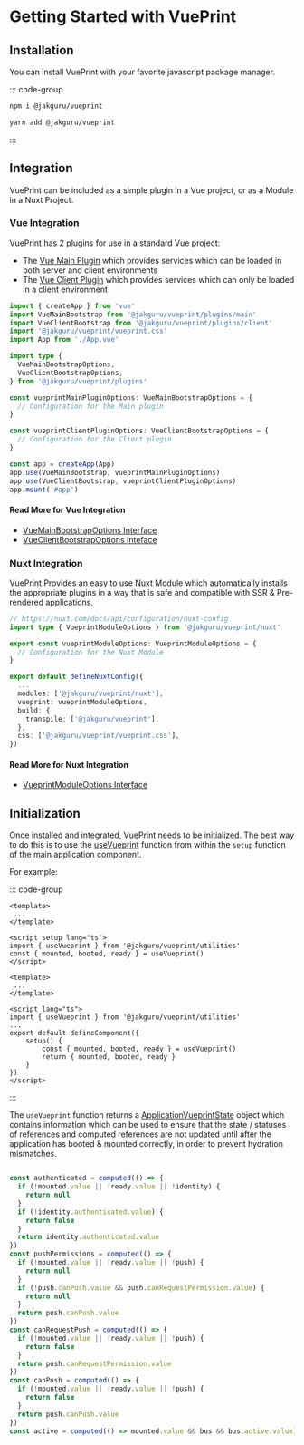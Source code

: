 # Getting Started with VuePrint

## Installation

You can install VuePrint with your favorite javascript package manager.

::: code-group

```bash [npm]
npm i @jakguru/vueprint
```

```bash [yarn]
yarn add @jakguru/vueprint
```

:::

## Integration

VuePrint can be included as a simple plugin in a Vue project, or as a Module in a Nuxt Project.

### Vue Integration

VuePrint has 2 plugins for use in a standard Vue project:

* The [Vue Main Plugin](/api/interfaces/jakguru_vueprint_plugins_main.VueMainBootstrapOptions) which provides services which can be loaded in both server and client environments
* The [Vue Client Plugin](/api/interfaces/jakguru_vueprint_plugins_client.VueClientBootstrapOptions) which provides services which can only be loaded in a client environment

```typescript [src/main.ts]
import { createApp } from 'vue'
import VueMainBootstrap from '@jakguru/vueprint/plugins/main'
import VueClientBootstrap from '@jakguru/vueprint/plugins/client'
import '@jakguru/vueprint/vueprint.css'
import App from './App.vue'

import type {
  VueMainBootstrapOptions,
  VueClientBootstrapOptions,
} from '@jakguru/vueprint/plugins'

const vueprintMainPluginOptions: VueMainBootstrapOptions = {
  // Configuration for the Main plugin
}

const vueprintClientPluginOptions: VueClientBootstrapOptions = {
  // Configuration for the Client plugin
}

const app = createApp(App)
app.use(VueMainBootstrap, vueprintMainPluginOptions)
app.use(VueClientBootstrap, vueprintClientPluginOptions)
app.mount('#app')
```

#### Read More for Vue Integration

* [VueMainBootstrapOptions Interface](/api/interfaces/jakguru_vueprint_plugins_main.VueMainBootstrapOptions)
* [VueClientBootstrapOptions Inteface](/api/interfaces/jakguru_vueprint_plugins_client.VueClientBootstrapOptions)

### Nuxt Integration

VuePrint Provides an easy to use Nuxt Module which automatically installs the appropriate plugins in a way that is safe and compatible with SSR & Pre-rendered applications.

```typescript [nuxt.config.ts]
// https://nuxt.com/docs/api/configuration/nuxt-config
import type { VueprintModuleOptions } from '@jakguru/vueprint/nuxt'

export const vueprintModuleOptions: VueprintModuleOptions = {
  // Configuration for the Nuxt Module
}

export default defineNuxtConfig({
  ...
  modules: ['@jakguru/vueprint/nuxt'],
  vueprint: vueprintModuleOptions,
  build: {
    transpile: ['@jakguru/vueprint'],
  },
  css: ['@jakguru/vueprint/vueprint.css'],
})

```

#### Read More for Nuxt Integration

* [VueprintModuleOptions Interface](/api/interfaces/jakguru_vueprint._jakguru_vueprint_nuxt.VueprintModuleOptions)

## Initialization

Once installed and integrated, VuePrint needs to be initialized. The best way to do this is to use the [useVueprint](/api/modules/jakguru_vueprint._jakguru_vueprint_utilities#usevueprint) function from within the `setup` function of the main application component.

For example:

::: code-group

```vue [With Setup Script]
<template>
 ...
</template>

<script setup lang="ts">
import { useVueprint } from '@jakguru/vueprint/utilities'
const { mounted, booted, ready } = useVueprint()
</script>
```

```vue [With Setup Function]
<template>
 ...
</template>

<script lang="ts">
import { useVueprint } from '@jakguru/vueprint/utilities'
...
export default defineComponent({
    setup() {
        const { mounted, booted, ready } = useVueprint()
        return { mounted, booted, ready }
    }
})
</script>
```

:::

The `useVueprint` function returns a [ApplicationVueprintState](/api/interfaces/jakguru_vueprint._jakguru_vueprint_utilities.ApplicationVueprintState) object which contains information which can be used to ensure that the state / statuses of references and computed references are not updated until after the application has booted & mounted correctly, in order to prevent hydration mismatches.

```typescript [App.vue]

const authenticated = computed(() => {
  if (!mounted.value || !ready.value || !identity) {
    return null
  }
  if (!identity.authenticated.value) {
    return false
  }
  return identity.authenticated.value
})
const pushPermissions = computed(() => {
  if (!mounted.value || !ready.value || !push) {
    return null
  }
  if (!push.canPush.value && push.canRequestPermission.value) {
    return null
  }
  return push.canPush.value
})
const canRequestPush = computed(() => {
  if (!mounted.value || !ready.value || !push) {
    return false
  }
  return push.canRequestPermission.value
})
const canPush = computed(() => {
  if (!mounted.value || !ready.value || !push) {
    return false
  }
  return push.canPush.value
})
const active = computed(() => mounted.value && bus && bus.active.value)
```
